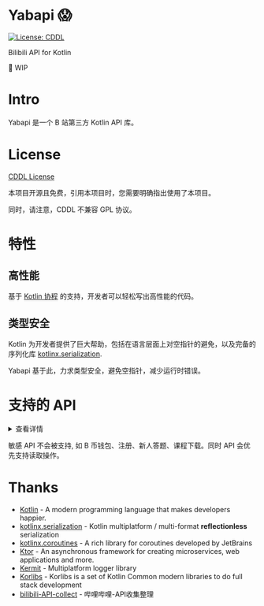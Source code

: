 # <h1>Yabapi 😱</h1>

[![License: CDDL](https://img.shields.io/badge/license-CDDL-%233778b4)](https://opensource.org/licenses/cddl1.txt)

Bilibili API for Kotlin

🔧 WIP

# Intro

Yabapi 是一个 B 站第三方 Kotlin API 库。

# License

[CDDL License](https://github.com/SDLMoe/Yabapi/blob/kotlin-mt/LICENSE)

本项目开源且免费，引用本项目时，您需要明确指出使用了本项目。

同时，请注意，CDDL 不兼容 GPL 协议。

# 特性

## 高性能

基于 [Kotlin 协程](https://github.com/Kotlin/kotlinx.coroutines) 的支持，开发者可以轻松写出高性能的代码。

## 类型安全

Kotlin 为开发者提供了巨大帮助，包括在语言层面上对空指针的避免，以及完备的序列化库 [kotlinx.serialization](https://github.com/Kotlin/kotlinx.serialization).

Yabapi 基于此，力求类型安全，避免空指针，减少运行时错误。

# 支持的 API

<details>
<summary>查看详情</summary>

- 登录
    - [X] 图形验证码获取 (验证需通过 [geetest-validator](https://github.com/kuresaru/geetest-validator))
    - [X] Web 登录
        - [X] Cookie
        - [X] 密码登录
            - [ ] Native 平台的 RSA 支持
        - [X] 扫码登录
        - [ ] 短信登录
    - [ ] APP / TV?
- 关系
    - [X] 查询粉丝
    - [X] 查询关注
    - [X] 查询特别关注
    - [X] 批量查询
    - [X] 关注/悄悄关注/拉黑 及取消操作
    - [X] 批量操作 (仅关注/拉黑)
    - [X] 查询关系
- 信息获取
    - [X] 个人基本信息
    - [X] 硬币状态及花费历史
    - [X] 每日经验值奖励获取
    - [X] 大会员状态
    - [X] 实名状态
    - [X] 昵称是否可用
- 视频
    - [X] 基本信息
    - [X] 在线人数
    - [X] 高能进度条
    - [X] Tags
    - [X] 分P
    - [X] 所属合集
    - [X] 点赞/投币/收藏/一键三连 及 状态查询
    - [X] 全清晰度(8K/4K/1080P+) 音视频流获取
        - [ ] 下载?
- 直播
    - [X] 获取信息
    - [X] 建立 WebSocket 连接
      - [X] 发送 认证包 & 心跳包
      - [X] 接收 认证回应 & 心跳回应
      - [X] 接收 普通包 & 解析
        - [X] 礼物连发
        - [X] 弹幕信息
        - [X] 舰长特效
        - [X] 上舰信息
        - [X] 高能榜变化 V1, V2
        - [X] 高能榜TOP3 变化
        - [X] 登上热门 V1, V2
        - [X] 房间信息变化(标题更改)
        - [X] 房间实时信息(粉丝, 粉丝团)
        - [X] 交互信息
        - [X] 交互游戏信息
        - [X] 直播活动页面信息
        - [X] 广播信息
        - [X] SuperChat 进场/发送/删除
          - [X] 日语样式
        - [X] 续费/开通舰长提示
        - [X] 活动 banner 显示
        - [X] 抽奖 开始/结束/审核/获奖
- 表情
    - [X] 获取表情列表
- 时间
    - [X] 获取服务器时间戳
- Cookie 存储
    - [X] 提供 FileCookieStorage (基于 Ktor AcceptAllCookies, 以及 [korio](https://github.com/korlibs/korio) 的 VfsFile)

</details>

敏感 API 不会被支持, 如 B 币钱包、注册、新人答题、课程下载。同时 API 会优先支持读取操作。

# Thanks

- [Kotlin](https://github.com/JetBrains/kotlin) - A modern programming language that makes developers happier.
- [kotlinx.serialization](https://github.com/Kotlin/kotlinx.serialization) - Kotlin multiplatform / multi-format
  **reflectionless** serialization
- [kotlinx.coroutines](https://github.com/Kotlin/kotlinx.coroutines) -  A rich library for coroutines developed by JetBrains
- [Ktor](https://github.com/ktorio/ktor) - An asynchronous framework for creating microservices, web applications and
  more.
- [Kermit](https://github.com/touchlab/Kermit) - Multiplatform logger library
- [Korlibs](https://docs.korge.org/) - Korlibs is a set of Kotlin Common modern libraries to do full stack development
- [bilibili-API-collect](https://github.com/SocialSisterYi/bilibili-API-collect) - 哔哩哔哩-API收集整理
